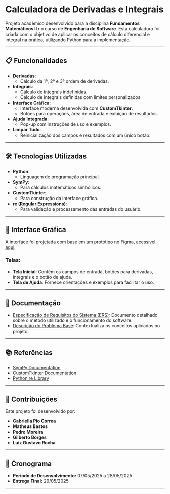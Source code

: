 # Calculadora de Derivadas e Integrais

Projeto acadêmico desenvolvido para a disciplina **Fundamentos Matemáticos II** no curso de **Engenharia de Software**. Esta calculadora foi criada com o objetivo de aplicar os conceitos de cálculo diferencial e integral na prática, utilizando Python para a implementação.

---

## 📋 Funcionalidades

- **Derivadas**:
  - Cálculo da 1ª, 2ª e 3ª ordem de derivadas.
- **Integrais**:
  - Cálculo de integrais indefinidas.
  - Cálculo de integrais definidas com limites personalizados.
- **Interface Gráfica**:
  - Interface moderna desenvolvida com **CustomTkinter**.
  - Botões para operações, área de entrada e exibição de resultados.
- **Ajuda Integrada**:
  - Pop-up com instruções de uso e exemplos.
- **Limpar Tudo**:
  - Reinicialização dos campos e resultados com um único botão.

---

## 🛠 Tecnologias Utilizadas

- **Python**:
  - Linguagem de programação principal.
- **SymPy**:
  - Para cálculos matemáticos simbólicos.
- **CustomTkinter**:
  - Para construção da interface gráfica.
- **re (Regular Expressions)**:
  - Para validação e processamento das entradas do usuário.

---

## 🎨 Interface Gráfica

A interface foi projetada com base em um protótipo no Figma, acessível [aqui](https://www.figma.com/proto/0GnMWT1wZUMRwnb8wuuy5T/Telas_calc?node-id=0-1&t=wAJ53znYiPjUBHFA-1).

### Telas:

- **Tela Inicial**:
  Contém os campos de entrada, botões para derivadas, integrais e o botão de ajuda.
- **Tela de Ajuda**:
  Fornece orientações e exemplos para facilitar o uso.

---

## 📖 Documentação

- [Especificação de Requisitos do Sistema (ERS)](docs/ERS_Calculadora.pdf): Documento detalhado sobre o método utilizado e o funcionamento do software.
- [Descrição do Problema Base](docs/problemaBase.pdf): Contextualiza os conceitos aplicados no projeto.

---
## 📚 Referências

- [SymPy Documentation](https://docs.sympy.org/latest/index.html)
- [CustomTkinter Documentation](https://customtkinter.tomschimansky.com/documentation/)
- [Python re Library](https://docs.python.org/3/library/re.html)

---
## 📝 Contribuições

Este projeto foi desenvolvido por:
- **Gabriella Pio Correa**
- **Matheus Bastos**
- **Pedro Moreira**
- **Gilberto Borges**
- **Luiz Gustavo Rocha**

---
## 📅 Cronograma

- **Período de Desenvolvimento:** 07/05/2025 a 28/05/2025
- **Entrega Final:** 29/05/2025

---